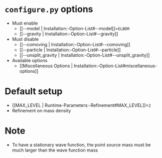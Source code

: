 # `configure.py` options
- Must enable
   - [[--model | Installation:-Option-List#--model]]=`ELBDM`
   - [[--gravity | Installation:-Option-List#--gravity]]
- Must disable
   - [[--comoving | Installation:-Option-List#--comoving]]
   - [[--particle | Installation:-Option-List#--particle]]
   - [[--unsplit_gravity | Installation:-Option-List#--unsplit_gravity]]
- Available options
   - [[Miscellaneous Options | Installation:-Option-List#miscellaneous-options]]


# Default setup
- [[MAX_LEVEL | Runtime-Parameters:-Refinement#MAX_LEVEL]]=`2`
- Refinement on mass density


# Note
- To have a stationary wave function, the point source mass must be much larger than the wave function mass
